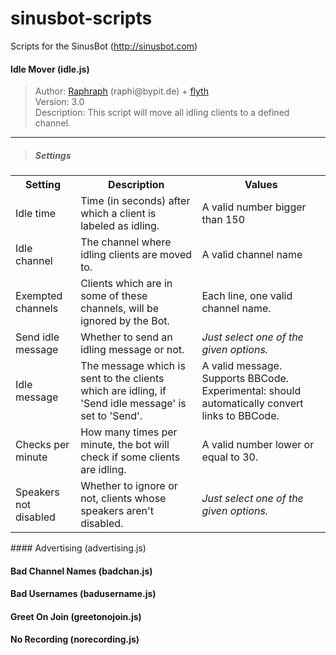 # sinusbot-scripts
Scripts for the SinusBot (http://sinusbot.com)

#### Idle Mover (idle.js)
<blockquote>
Author: <a href="https://github.com/Raphouphe">Raphraph</a> (raphi@bypit.de) + <a href="https://github.com/flyth">flyth</a><br />
Version: 3.0<br />
Description: This script will move all idling clients to a defined channel.
</blockquote>
<hr />
<blockquote><h5>Settings</h5></blockquote>
<table>
<tr><th>Setting</th><th>Description</th><th>Values</th></tr>
<tr><td>Idle time</td><td>Time (in seconds) after which a client is labeled as idling.</td><td>A valid number bigger than 150</td></tr>
<tr><td>Idle channel</td><td>The channel where idling clients are moved to.</td><td>A valid channel name</td></tr>
<tr><td>Exempted channels</td><td>Clients which are in some of these channels, will be ignored by the Bot.</td><td>Each line, one valid channel name.</td></tr>
<tr><td>Send idle message</td><td>Whether to send an idling message or not.</td><td><em>Just select one of the given options.</em></td></tr>
<tr><td>Idle message</td><td>The message which is sent to the clients which are idling, if 'Send idle message' is set to 'Send'.</td><td>A valid message. Supports BBCode. Experimental: should automatically convert links to BBCode.</td></tr>
<tr><td>Checks per minute</td><td>How many times per minute, the bot will check if some clients are idling.</td><td>A valid number lower or equal to 30.</td></tr>
<tr><td>Speakers not disabled</td><td>Whether to ignore or not, clients whose speakers aren't disabled.</td><td><em>Just select one of the given options.</em></td></tr>
</table>
#### Advertising (advertising.js)

#### Bad Channel Names (badchan.js)

#### Bad Usernames (badusername.js)

#### Greet On Join (greetonojoin.js)

#### No Recording (norecording.js)
